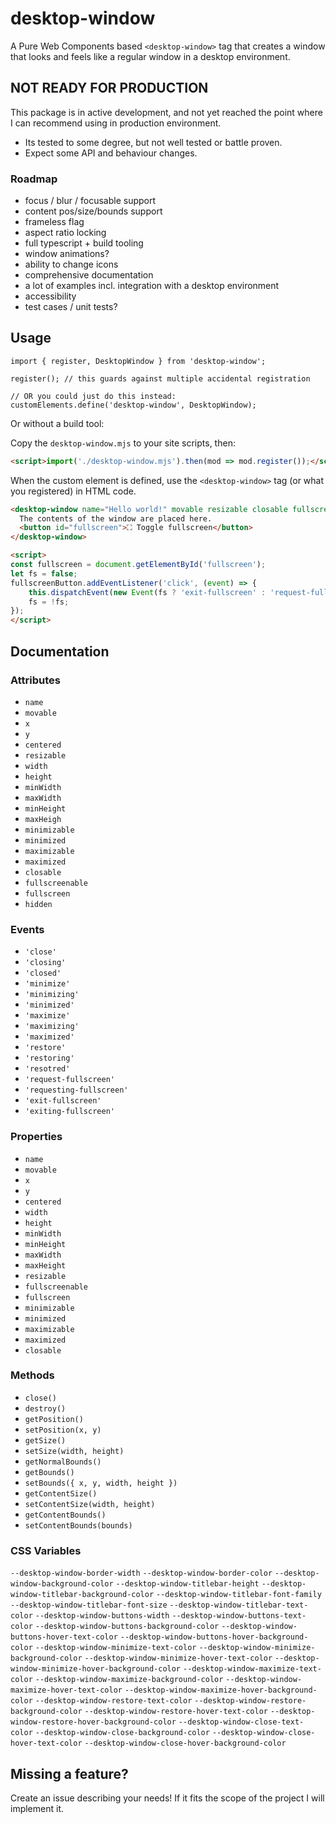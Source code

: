 # desktop-window

A Pure Web Components based `<desktop-window>` tag that creates a window that looks and feels like a regular window in a desktop environment.

## NOT READY FOR PRODUCTION

This package is in active development, and not yet reached the point where I can recommend using in production environment.

- Its tested to some degree, but not well tested or battle proven.
- Expect some API and behaviour changes.

### Roadmap

- focus / blur / focusable support
- content pos/size/bounds support
- frameless flag
- aspect ratio locking
- full typescript + build tooling
- window animations?
- ability to change icons
- comprehensive documentation
- a lot of examples incl. integration with a desktop environment
- accessibility
- test cases / unit tests?

## Usage

```
import { register, DesktopWindow } from 'desktop-window';

register(); // this guards against multiple accidental registration

// OR you could just do this instead:
customElements.define('desktop-window', DesktopWindow);
```

Or without a build tool:

Copy the `desktop-window.mjs` to your site scripts, then:

```html
<script>import('./desktop-window.mjs').then(mod => mod.register());</script>
```

When the custom element is defined, use the `<desktop-window>` tag (or what you registered) in HTML code.

```html
<desktop-window name="Hello world!" movable resizable closable fullscreenable minimizable maximizable centered>
  The contents of the window are placed here.
  <button id="fullscreen">⛶ Toggle fullscreen</button>
</desktop-window>

<script>
const fullscreen = document.getElementById('fullscreen');
let fs = false;
fullscreenButton.addEventListener('click', (event) => {
    this.dispatchEvent(new Event(fs ? 'exit-fullscreen' : 'request-fullscreen', { bubbles: true }));
    fs = !fs;
});
</script>
```

## Documentation

### Attributes

- `name`
- `movable`
- `x`
- `y`
- `centered`
- `resizable`
- `width`
- `height`
- `minWidth`
- `maxWidth`
- `minHeight`
- `maxHeigh`
- `minimizable`
- `minimized`
- `maximizable`
- `maximized`
- `closable`
- `fullscreenable`
- `fullscreen`
- `hidden`

### Events

- `'close'`
- `'closing'`
- `'closed'`
- `'minimize'`
- `'minimizing'`
- `'minimized'`
- `'maximize'`
- `'maximizing'`
- `'maximized'`
- `'restore'`
- `'restoring'`
- `'resotred'`
- `'request-fullscreen'`
- `'requesting-fullscreen'`
- `'exit-fullscreen'`
- `'exiting-fullscreen'`

### Properties

- `name`
- `movable`
- `x`
- `y`
- `centered`
- `width`
- `height`
- `minWidth`
- `minHeight`
- `maxWidth`
- `maxHeight`
- `resizable`
- `fullscreenable`
- `fullscreen`
- `minimizable`
- `minimized`
- `maximizable`
- `maximized`
- `closable`

### Methods

- `close()`
- `destroy()`
- `getPosition()`
- `setPosition(x, y)`
- `getSize()`
- `setSize(width, height)`
- `getNormalBounds()`
- `getBounds()`
- `setBounds({ x, y, width, height })`
- `getContentSize()`
- `setContentSize(width, height)`
- `getContentBounds()`
- `setContentBounds(bounds)`

### CSS Variables

`--desktop-window-border-width`
`--desktop-window-border-color`
`--desktop-window-background-color`
`--desktop-window-titlebar-height`
`--desktop-window-titlebar-background-color`
`--desktop-window-titlebar-font-family`
`--desktop-window-titlebar-font-size`
`--desktop-window-titlebar-text-color`
`--desktop-window-buttons-width`
`--desktop-window-buttons-text-color`
`--desktop-window-buttons-background-color`
`--desktop-window-buttons-hover-text-color`
`--desktop-window-buttons-hover-background-color`
`--desktop-window-minimize-text-color`
`--desktop-window-minimize-background-color`
`--desktop-window-minimize-hover-text-color`
`--desktop-window-minimize-hover-background-color`
`--desktop-window-maximize-text-color`
`--desktop-window-maximize-background-color`
`--desktop-window-maximize-hover-text-color`
`--desktop-window-maximize-hover-background-color`
`--desktop-window-restore-text-color`
`--desktop-window-restore-background-color`
`--desktop-window-restore-hover-text-color`
`--desktop-window-restore-hover-background-color`
`--desktop-window-close-text-color`
`--desktop-window-close-background-color`
`--desktop-window-close-hover-text-color`
`--desktop-window-close-hover-background-color`

## Missing a feature?
Create an issue describing your needs!
If it fits the scope of the project I will implement it.
